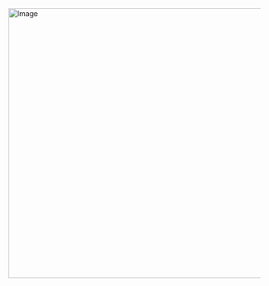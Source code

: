 <img width="1469" height="539" alt="Image" src="https://github.com/user-attachments/assets/b1ac435d-27bd-4f34-9eb1-fdaeaf122a61" />
